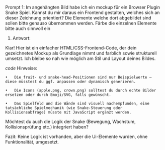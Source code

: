 Prompt 1:
Im angehängten Bild habe ich ein mockup für ein Browser Plugin Snake Spiel. Kannst du mir daraus ein Frontend gestalten, welches sich an dieser Zeichnung orientiert? Die Elemente welche dort abgebildet sind sollen bitte genauso übernommen werden. Färbe die einzelnen Elemente bitte auch sinnvoll ein

1. Antwort:

Klar! Hier ist ein einfacher HTML/CSS-Frontend-Code, der dein gezeichnetes Mockup als Grundlage nimmt und farblich sowie strukturell umsetzt. Ich bleibe so nah wie möglich am Stil und Layout deines Bildes.

*code*
Hinweise:

	•	Die fruit- und snake-head-Positionen sind nur Beispielwerte – diese müsstest du ggf. anpassen oder dynamisch generieren.

	•	Die Icons (apple.png, crown.png) solltest du durch echte Bilder ersetzen oder durch Emoji/SVG, falls gewünscht.

	•	Das Spielfeld und die Wände sind visuell nachempfunden, eine tatsächliche Spielmechanik (wie Snake-Steuerung oder Kollisionsabfrage) müsste mit JavaScript ergänzt werden.

Möchtest du auch die Logik der Snake (Bewegung, Wachstum, Kollisionsprüfung etc.) integriert haben?

Fazit: Keine Logik ist vorhanden, aber die Ui-Elemente wurden, ohne Funktionalität, umgesetzt.
